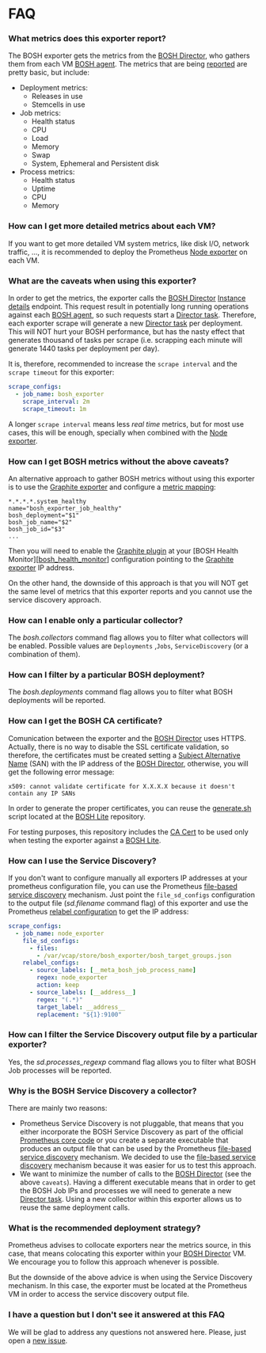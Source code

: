 # FAQ

### What metrics does this exporter report?

The BOSH exporter gets the metrics from the [BOSH Director][bosh_director], who gathers them from each VM [BOSH agent][bosh_agent]. The metrics that are being [reported][bosh_exporter_metrics] are pretty basic, but include:

* Deployment metrics:
  * Releases in use
  * Stemcells in use
* Job metrics:
  * Health status
  * CPU
  * Load
  * Memory
  * Swap
  * System, Ephemeral and Persistent disk
* Process metrics:
  * Health status
  * Uptime
  * CPU
  * Memory

### How can I get more detailed metrics about each VM?

If you want to get more detailed VM system metrics, like disk I/O, network traffic, ..., it is recommended to deploy the Prometheus [Node exporter][node_exporter] on each VM.

### What are the caveats when using this exporter?

In order to get the metrics, the exporter calls the [BOSH Director][bosh_director] [Instance details][instance_details] endpoint. This request result in potentially long running operations against each [BOSH agent][bosh_agent], so such requests start a [Director task][director_task]. Therefore, each exporter scrape will generate a new [Director task][director_task] per deployment. This will NOT hurt your BOSH performance, but has the nasty effect that generates thousand of tasks per scrape (i.e. scrapping each minute will generate 1440 tasks per deployment per day).

It is, therefore, recommended to increase the `scrape interval` and the `scrape timeout` for this exporter:

```yaml
scrape_configs:
  - job_name: bosh_exporter
    scrape_interval: 2m
    scrape_timeout: 1m
```

A longer `scrape interval` means less *real time* metrics, but for most use cases, this will be enough, specially when combined with the [Node exporter][node_exporter].

### How can I get BOSH metrics without the above caveats?

An alternative approach to gather BOSH metrics without using this exporter is to use the [Graphite exporter][graphite_exporter] and configure a [metric mapping][graphite_mapping]:

```
*.*.*.*.system_healthy
name="bosh_exporter_job_healthy"
bosh_deployment="$1"
bosh_job_name="$2"
bosh_job_id="$3"
...
```

Then you will need to enable the [Graphite plugin][bosh_graphite] at your [BOSH Health Monitor][[bosh_health_monitor]] configuration pointing to the [Graphite exporter][graphite_exporter] IP address.

On the other hand, the downside of this approach is that you will NOT get the same level of metrics that this exporter reports and you cannot use the service discovery approach.

### How can I enable only a particular collector?

The *bosh.collectors* command flag allows you to filter what collectors will be enabled. Possible values are `Deployments` ,`Jobs`, `ServiceDiscovery` (or a combination of them).

### How can I filter by a particular BOSH deployment?

The *bosh.deployments* command flag allows you to filter what BOSH deployments will be reported.

### How can I get the BOSH CA certificate?

Comunication between the exporter and the [BOSH Director][bosh_director] uses HTTPS. Actually, there is no way to disable the SSL certificate validation, so therefore, the certificates must be created setting a [Subject Alternative Name][san] (SAN) with the IP address of the [BOSH Director][bosh_director], otherwise, you will get the following error message:

```
x509: cannot validate certificate for X.X.X.X because it doesn't contain any IP SANs
```

In order to generate the proper certificates, you can reuse the [generate.sh][generate_certificates] script located at the [BOSH Lite][bosh_lite] repository.

For testing purposes, this repository includes the [CA Cert][bosh_lite_ca_cert] to be used only when testing the exporter against a [BOSH Lite][bosh_lite].

### How can I use the Service Discovery?

If you don't want to configure manually all exporters IP addresses at your prometheus configuration file, you can use the Prometheus [file-based service discovery][file_sd_config] mechanism. Just point the `file_sd_configs` configuration to the output file (*sd.filename* command flag) of this exporter and use the Prometheus [relabel configuration][relabel_config] to get the IP address:

```yaml
scrape_configs:
  - job_name: node_exporter
    file_sd_configs:
      - files:
        - /var/vcap/store/bosh_exporter/bosh_target_groups.json
    relabel_configs:
      - source_labels: [__meta_bosh_job_process_name]
        regex: node_exporter
        action: keep
      - source_labels: [__address__]
        regex: "(.*)"
        target_label: __address__
        replacement: "${1}:9100"
```

### How can I filter the Service Discovery output file by a particular exporter?

Yes, the *sd.processes_regexp* command flag allows you to filter what BOSH Job processes will be reported.

### Why is the BOSH Service Discovery a collector?

There are mainly two reasons:

* Prometheus Service Discovery is not pluggable, that means that you either incorporate the BOSH Service Discovery as part of the official [Prometheus core code][prometheus_github] or you create a separate executable that produces an output file that can be used by the Prometheus [file-based service discovery][file_sd_config] mechanism. We decided to use the [file-based service discovery][file_sd_config] mechanism because it was easier for us to test this approach.
* We want to minimize the number of calls to the [BOSH Director][bosh_director] (see the above `caveats`). Having a different executable means that in order to get the BOSH Job IPs and processes we will need to generate a new [Director task][director_task]. Using a new collector within this exporter allows us to reuse the same deployment calls.

### What is the recommended deployment strategy?

Prometheus advises to collocate exporters near the metrics source, in this case, that means colocating this exporter within your [BOSH Director][bosh_director] VM. We encourage you to follow this approach whenever is possible.

But the downside of the above advice is when using the Service Discovery mechanism. In this case, the exporter must be located at the Prometheus VM in order to access the service discovery output file.

### I have a question but I don't see it answered at this FAQ

We will be glad to address any questions not answered here. Please, just open a [new issue][issues].

[bosh_agent]: https://bosh.io/docs/bosh-components.html#agent
[bosh_director]: http://bosh.io/docs/bosh-components.html#director
[bosh_exporter_metrics]: https://github.com/cloudfoundry-community/bosh_exporter#metrics
[bosh_graphite]: http://bosh.io/docs/hm-config.html#graphite
[bosh_health_monitor]: http://bosh.io/docs/bosh-components.html#health-monitor
[bosh_lite]: https://github.com/cloudfoundry/bosh-lite
[bosh_lite_ca_cert]: https://github.com/cloudfoundry-community/bosh_exporter/blob/master/bosh-lite-ca.crt
[director_task]: http://bosh.io/docs/director-tasks.html
[file_sd_config]: https://prometheus.io/docs/operating/configuration/#&lt;file_sd_config&gt;
[graphite_exporter]: https://github.com/prometheus/graphite_exporter
[graphite_mapping]: https://github.com/prometheus/graphite_exporter#metric-mapping-and-configuration
[instance_details]: https://bosh.io/docs/director-api-v1.html#list-instances-detailed
[issues]: https://github.com/cloudfoundry-community/bosh_exporter/issues
[node_exporter]: https://github.com/prometheus/node_exporter
[prometheus_github]: https://github.com/prometheus/prometheus
[relabel_config]: https://prometheus.io/docs/operating/configuration/#<relabel_config>
[san]: https://en.wikipedia.org/wiki/Subject_Alternative_Name
[generate_certificates]: https://github.com/cloudfoundry/bosh-lite/blob/master/ca/generate.sh
